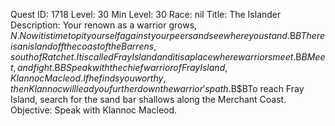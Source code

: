 Quest ID: 1718
Level: 30
Min Level: 30
Race: nil
Title: The Islander
Description: Your renown as a warrior grows, $N.Now it is time to pit yourself against your peers and see where you stand.$B$BThere is an island off the coast of the Barrens, south of Ratchet.It is called Fray Island and it is a place where warriors meet.$B$BMeet, and fight.$B$BSpeak with the chief warrior of Fray Island, Klannoc Macleod.If he finds you worthy, then Klannoc will lead you further down the warrior's path.$B$BTo reach Fray Island, search for the sand bar shallows along the Merchant Coast.
Objective: Speak with Klannoc Macleod.

